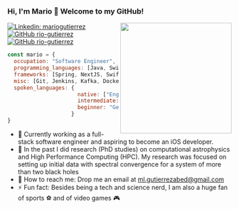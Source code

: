 ### Hi, I'm Mario 👋 Welcome to my GitHub!
<img align='right' src="https://media.giphy.com/media/qgQUggAC3Pfv687qPC/giphy.gif" width="250">

[![Linkedin: mariogutierrez](https://img.shields.io/badge/-mariogutierrez-blue?style=flat-square&logo=Linkedin&logoColor=white&link=https://www.linkedin.com/in/mario-gutierrez-abed/)](https://www.linkedin.com/in/mario-gutierrez-abed/)
[![GitHub rio-gutierrez](https://img.shields.io/github/followers/rio-gutierrez?label=follow&style=social)](https://github.com/rio-gutierrez)
[![GitHub rio-gutierrez](https://img.shields.io/badge/-MyWebpage-yellowgreen?style=flat-square&logo=superuser&logoColor=white&link=https://rio-gutierrez.github.io)](https://ml-tech.space)

```javascript
const mario = {
  occupation: "Software Engineer",
  programming_languages: [Java, Swift, Javascript, Typescript, C, C++, Python], 
  frameworks: [Spring, NextJS, SwiftUI, UIKit],
  misc: [Git, Jenkins, Kafka, Docker, Kubernetes,  SQL, MongoDB],
  spoken_languages: {
                      native: ["English", "Spanish"],
                      intermediate: "Italian",
                      beginner: "German"
                    }
}
```


- 🌱 Currently working as a full-stack software engineer and aspiring to become an iOS developer.
- 🔭 In the past I did research (PhD studies) on computational astrophysics and High Performance Computing (HPC). My research was focused on setting up initial data with spectral convergence for a system of more than two black holes
- 📨 How to reach me: Drop me an email at ml.gutierrezabed@gmail.com
- ⚡ Fun fact: Besides being a tech and science nerd, I am also a huge fan of sports ⚽️ and of video games 🎮
